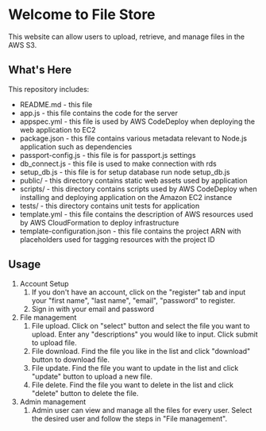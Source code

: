 Welcome to File Store
==================================================

This website can allow users to upload, retrieve, and manage files in the AWS S3.

What's Here
-----------

This repository includes:

* README.md - this file
* app.js - this file contains the code for the server
* appspec.yml - this file is used by AWS CodeDeploy when deploying the web
  application to EC2
* package.json - this file contains various metadata relevant to Node.js
  application such as dependencies
* passport-config.js - this file is for passport.js settings
* db_connect.js - this file is used to make connection with rds
* setup_db.js - this file is for setup database run node setup_db.js
* public/ - this directory contains static web assets used by application
* scripts/ - this directory contains scripts used by AWS CodeDeploy when
  installing and deploying application on the Amazon EC2 instance
* tests/ - this directory contains unit tests for application
* template.yml - this file contains the description of AWS resources used by AWS
  CloudFormation to deploy infrastructure
* template-configuration.json - this file contains the project ARN with placeholders used for tagging resources with the project ID

Usage
---------------

1. Account Setup
	1. If you don't have an account, click on the "register" tab and input your "first name", "last name", "email", "password" to register.
	2. Sign in with your email and password
2. File management
	1. File upload. Click on "select" button and select the file you want to upload. Enter any "descriptions" you would like to input. Click submit to upload file.
	2. File download. Find the file you like in the list and click "download" button to download file.
	3. File update. Find the file you want to update in the list and click "update" button to upload a new file.
	3. File delete. Find the file you want to delete in the list and click "delete" button to delete the file.
3. Admin management
	1. Admin user can view and manage all the files for every user. Select the desired user and follow the steps in "File management".
